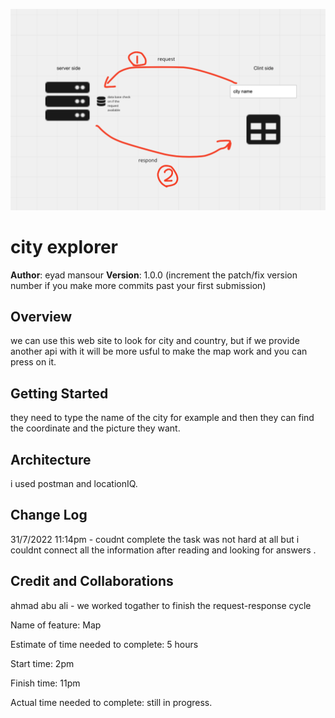 ![request-response-cycle](./request-response%20cycle.png)

# city explorer

**Author**: eyad mansour
**Version**: 1.0.0 (increment the patch/fix version number if you make more commits past your first submission)

## Overview

we can use this web site to look for city and country, but if we provide another api with it will be more usful to make the map work and you can press on it.

## Getting Started

they need to type the name of the city for example and then they can find the coordinate and the picture they want.

## Architecture

i used postman and locationIQ.

## Change Log

31/7/2022 11:14pm - coudnt complete the task was not hard at all but i couldnt connect all the information after reading and looking for answers .

## Credit and Collaborations

ahmad abu ali - we worked togather to finish the request-response cycle

Name of feature: Map

Estimate of time needed to complete: 5 hours

Start time: 2pm

Finish time: 11pm

Actual time needed to complete: still in progress.
